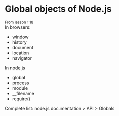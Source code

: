 # Global objects of Node.js
<sup>From lesson 1:18</sup><br>
In browsers: 
- window
- history
- document
- location
- navigator 

In node.js 
- global
- process
- module
- __filename
- require()

Complete list: 
node.js documentation > API > Globals 
